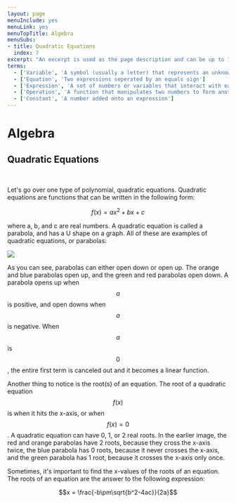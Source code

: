 ```yaml
---
layout: page
menuInclude: yes
menuLink: yes
menuTopTitle: Algebra
menuSubs:
- title: Quadratic Equations
  index: 7
excerpt: "An excerpt is used as the page description and can be up to 160 characters long..."
terms:
  - ['Variable', 'A symbol (usually a letter) that represents an unknown number']
  - ['Equation', 'Two expressions seperated by an equals sign']
  - ['Expression', 'A set of numbers or variables that interact with each other using operations']
  - ['Operation', 'A function that manipulates two numbers to form another number (e.g. addition, division, exponentiation)']
  - ['Constant', 'A number added onto an expression']
---
```



<h1>Algebra</h1>

<h2>Quadratic Equations</h2><br>

Let's go over one type of polynomial, quadratic equations. Quadratic equations are functions that can be written in the following form:

$$f(x)=ax^2+bx+c$$

where a, b, and c are real numbers. A quadratic equation is called a parabola, and has a U shape on a graph. All of these are examples of quadratic equations, or parabolas:

![](https://lh5.googleusercontent.com/AfnbtWRS53SZwZGHLKaXj22zrZLCgjCqlxM3N7cA0PB5HolY6NT5zW6IuFEKxBV_jc-OOucws3zBWHxfLAIAJbXw00zbf9dGQBIpaaSWWki77Yqd__GsbQ2EViOuSZvBDtiHR33TmdDW4JUtkMnB8lY)

As you can see, parabolas can either open down or open up. The orange and blue parabolas open up, and the green and red parabolas open down. A parabola opens up when $$a$$ is positive, and open downs when $$a$$ is negative. When $$a$$ is $$0$$, the entire first term is canceled out and it becomes a linear function.

Another thing to notice is the root(s) of an equation. The root of a quadratic equation $$f(x)$$ is when it hits the x-axis, or when $$f(x)=0$$. A quadratic equation can have 0, 1, or 2 real roots. In the earlier image, the red and orange parabolas have 2 roots, because they cross the x-axis twice, the blue parabola has 0 roots, because it never crosses the x-axis, and the green parabola has 1 root, because it crosses the x-axis only once.

Sometimes, it's important to find the x-values of the roots of an equation. The roots of an equation are the answer to the following expression:

$$x = \frac{-b\pm\sqrt{b^2-4ac}}{2a}$$
